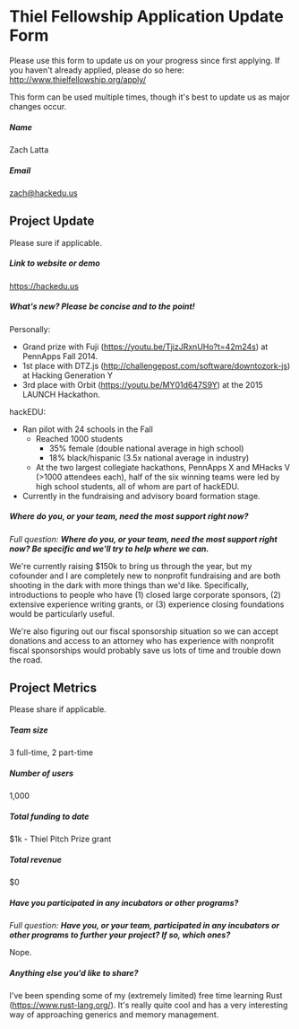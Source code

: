 # Thiel Fellowship Application Update Form

Please use this form to update us on your progress since first applying. If you
haven't already applied, please do so here:
http://www.thielfellowship.org/apply/

This form can be used multiple times, though it's best to update us as major
changes occur.

##### Name

Zach Latta

##### Email

zach@hackedu.us

## Project Update

Please sure if applicable.

##### Link to website or demo

https://hackedu.us

##### What's new? Please be concise and to the point!

Personally:

- Grand prize with Fuji (https://youtu.be/TjizJRxnUHo?t=42m24s) at PennApps Fall
  2014.
- 1st place with DTZ.js (http://challengepost.com/software/downtozork-js) at
  Hacking Generation Y
- 3rd place with Orbit (https://youtu.be/MY01d647S9Y) at the 2015 LAUNCH
  Hackathon.

hackEDU:

- Ran pilot with 24 schools in the Fall
  - Reached 1000 students
    - 35% female (double national average in high school)
    - 18% black/hispanic (3.5x national average in industry)
  - At the two largest collegiate hackathons, PennApps X and MHacks V (>1000
    attendees each), half of the six winning teams were led by high school
    students, all of whom are part of hackEDU.
- Currently in the fundraising and advisory board formation stage.

##### Where do you, or your team, need the most support right now?

_Full question: **Where do you, or your team, need the most support right now?
Be specific and we'll try to help where we can.**_

We're currently raising $150k to bring us through the year, but my cofounder
and I are completely new to nonprofit fundraising and are both shooting in the
dark with more things than we'd like. Specifically, introductions to people who
have (1) closed large corporate sponsors, (2) extensive experience writing
grants, or (3) experience closing foundations would be particularly useful.

We're also figuring out our fiscal sponsorship situation so we can accept
donations and access to an attorney who has experience with nonprofit fiscal
sponsorships would probably save us lots of time and trouble down the road.

## Project Metrics

Please share if applicable.

##### Team size

3 full-time, 2 part-time

##### Number of users

1,000

##### Total funding to date

$1k - Thiel Pitch Prize grant

##### Total revenue

$0

##### Have you participated in any incubators or other programs?

_Full question: **Have you, or your team, participated in any incubators or
other programs to further your project? If so, which ones?**_

Nope.

##### Anything else you'd like to share?

I've been spending some of my (extremely limited) free time learning Rust
(https://www.rust-lang.org/). It's really quite cool and has a very interesting
way of approaching generics and memory management.
